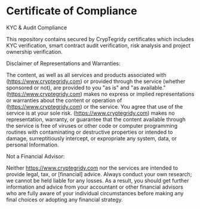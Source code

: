 # Certificate of Compliance
KYC &amp; Audit Compliance

This repository contains secured by CrypTegridy certificates which includes KYC verification, smart contract audit verification, risk analysis and project ownership verification.

Disclaimer of Representations and Warranties:

The content, as well as all services and products associated with (https://www.cryptegridy.com) or provided through the service (whether sponsored or not), are provided to you "as is" and "as available." (https://www.cryptegridy.com) makes no express or implied representations or warranties about the content or operation of (https://www.cryptegridy.com) or the service. You agree that use of the service is at your sole risk.
(https://www.cryptegridy.com) makes no representation, warranty, or guarantee that the content available through the service is free of viruses or other code or computer programming routines with contaminating or destructive properties or intended to damage, surreptitiously intercept, or expropriate any system, data, or personal Information.

Not a Financial Advisor:

Neither https://www.cryptegridy.com nor the services are intended to provide legal, tax, or [financial] advice. Always conduct your own research; we cannot be held liable for any losses. As a result, you should get further information and advice from your accountant or other financial advisors who are fully aware of your individual circumstances before making any final choices or adopting any financial strategy.
